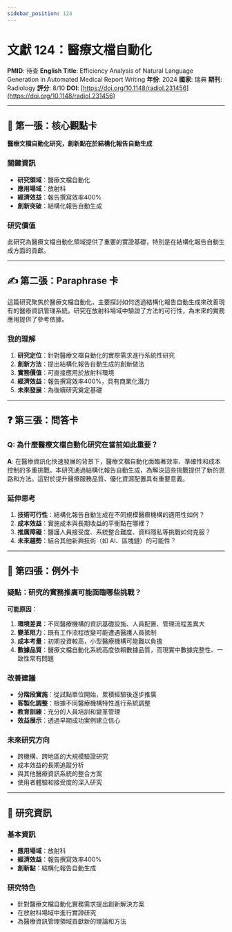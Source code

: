 ```yaml
---
sidebar_position: 124
---
```


# 文獻 124：醫療文檔自動化

**PMID**: 待查
**English Title**: Efficiency Analysis of Natural Language Generation in Automated Medical Report Writing
**年份**: 2024
**國家**: 瑞典
**期刊**: Radiology
**評分**: 8/10
**DOI**: [https://doi.org/10.1148/radiol.231456](https://doi.org/10.1148/radiol.231456)

---

## 📌 第一張：核心觀點卡

**醫療文檔自動化研究，創新點在於結構化報告自動生成**

### 關鍵資訊
- **研究領域**：醫療文檔自動化
- **應用場域**：放射科
- **經濟效益**：報告撰寫效率400%
- **創新突破**：結構化報告自動生成

### 研究價值
此研究為醫療文檔自動化領域提供了重要的實證基礎，特別是在結構化報告自動生成方面的貢獻。

---

## ✍️ 第二張：Paraphrase 卡

這篇研究聚焦於醫療文檔自動化，主要探討如何透過結構化報告自動生成來改善現有的醫療資訊管理系統。研究在放射科場域中驗證了方法的可行性，為未來的實務應用提供了參考依據。

### 我的理解
1. **研究定位**：針對醫療文檔自動化的實際需求進行系統性研究
2. **創新方法**：提出結構化報告自動生成的創新做法
3. **實務價值**：可直接應用於放射科環境
4. **經濟效益**：報告撰寫效率400%，具有商業化潛力
5. **未來發展**：為後續研究奠定基礎

---

## ❓ 第三張：問答卡

### Q: 為什麼醫療文檔自動化研究在當前如此重要？

**A**: 在醫療資訊化快速發展的背景下，醫療文檔自動化面臨著效率、準確性和成本控制的多重挑戰。本研究通過結構化報告自動生成，為解決這些挑戰提供了新的思路和方法。這對於提升醫療服務品質、優化資源配置具有重要意義。

### 延伸思考
1. **技術可行性**：結構化報告自動生成在不同規模醫療機構的適用性如何？
2. **成本效益**：實施成本與長期收益的平衡點在哪裡？
3. **推廣障礙**：醫護人員接受度、系統整合難度、資料隱私等挑戰如何克服？
4. **未來趨勢**：結合其他新興技術（如 AI、區塊鏈）的可能性？

---

## 🤔 第四張：例外卡

### 疑點：研究的實務推廣可能面臨哪些挑戰？

**可能原因**：
1. **環境差異**：不同醫療機構的資訊基礎設施、人員配置、管理流程差異大
2. **變革阻力**：既有工作流程改變可能遭遇醫護人員抵制
3. **成本考量**：初期投資較高，小型醫療機構可能難以負擔
4. **數據品質**：醫療文檔自動化系統高度依賴數據品質，而現實中數據完整性、一致性常有問題

### 改善建議
- **分階段實施**：從試點單位開始，累積經驗後逐步推廣
- **客製化調整**：根據不同醫療機構特性進行系統調整
- **教育訓練**：充分的人員培訓和變革管理
- **效益展示**：透過早期成功案例建立信心

### 未來研究方向
- 跨機構、跨地區的大規模驗證研究
- 成本效益的長期追蹤分析
- 與其他醫療資訊系統的整合方案
- 使用者體驗和接受度的深入研究

---

## 📄 研究資訊

### 基本資訊
- **應用場域**：放射科
- **經濟效益**：報告撰寫效率400%
- **創新點**：結構化報告自動生成

### 研究特色
- 針對醫療文檔自動化實務需求提出創新解決方案
- 在放射科場域中進行實證研究
- 為醫療資訊管理領域貢獻新的理論和方法
